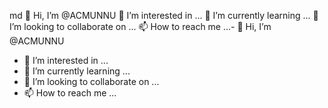 md
👋 Hi, I’m @ACMUNNU
👀 I’m interested in ...
🌱 I’m currently learning ...
💞️ I’m looking to collaborate on ...
📫 How to reach me ...- 👋 Hi, I’m @ACMUNNU
- 👀 I’m interested in ...
- 🌱 I’m currently learning ...
- 💞️ I’m looking to collaborate on ...
- 📫 How to reach me ...

<!---
ACMUNNU/ACMUNNU is a ✨ special ✨ repository because its `README.md` (this file) appears on your GitHub profile.
You can click the Preview link to take a look at your changes.
--->
